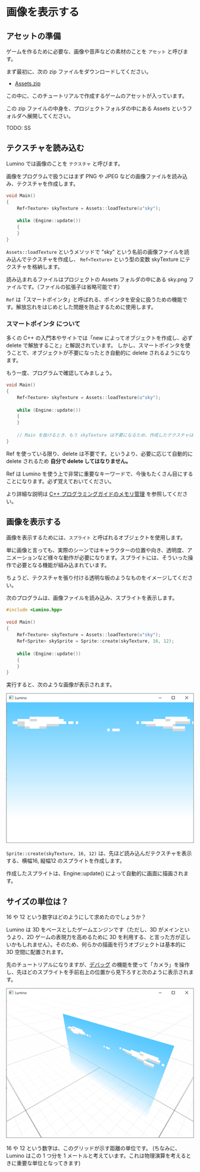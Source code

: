 画像を表示する
==========

アセットの準備
----------

ゲームを作るために必要な、画像や音声などの素材のことを `アセット` と呼びます。

まず最初に、次の zip ファイルをダウンロードしてください。

- [Assets.zip](Assets.zip)

この中に、このチュートリアルで作成するゲームのアセットが入っています。

この zip ファイルの中身を、プロジェクトフォルダの中にある Assets というフォルダへ展開してください。

TODO: SS


テクスチャを読み込む
----------

Lumino では画像のことを `テクスチャ` と呼びます。

画像をプログラムで扱うにはまず PNG や JPEG などの画像ファイルを読み込み、テクスチャを作成します。

```cpp
void Main()
{
    Ref<Texture> skyTexture = Assets::loadTexture(u"sky");

    while (Engine::update())
    {
    }
}
```

`Assets::loadTexture` というメソッドで "sky" という名前の画像ファイルを読み込んでテクスチャを作成し、 `Ref<Texture>` という型の変数 skyTexture にテクスチャを格納します。

読み込まれるファイルはプロジェクトの Assets フォルダの中にある sky.png ファイルです。（ファイルの拡張子は省略可能です）

`Ref` は「スマートポインタ」と呼ばれる、ポインタを安全に扱うための機能です。解放忘れをはじめとした問題を防止するために使用します。


### スマートポインタ について

多くの C++ の入門本やサイトでは「new によってオブジェクトを作成し、必ず delete で解放すること」と解説されています。
しかし、スマートポインタを使うことで、オブジェクトが不要になったとき自動的に delete されるようになります。

もう一度、プログラムで確認してみましょう。

```cpp
void Main()
{
    Ref<Texture> skyTexture = Assets::loadTexture(u"sky");

    while (Engine::update())
    {
    }

    // Main を抜けるとき、もう skyTexture は不要になるため、作成したテクスチャは delete される。
}
```

Ref を使っている限り、delete は不要です。というより、必要に応じて自動的に delete されるため **自分で delete してはなりません。**

Ref は Lumino を使う上で非常に重要なキーワードで、今後もたくさん目にすることになります。必ず覚えておいてください。

より詳細な説明は [C++ プログラミングガイドのメモリ管理](../../programming-guide/cpp.md) を参照してください。



画像を表示する
----------

画像を表示するためには、`スプライト` と呼ばれるオブジェクトを使用します。

単に画像と言っても、実際のシーンではキャラクターの位置や向き、透明度、アニメーションなど様々な動作が必要になります。スプライトには、そういった操作で必要となる機能が組み込まれています。

ちょうど、テクスチャを張り付ける透明な板のようなものをイメージしてください。

次のプログラムは、画像ファイルを読み込み、スプライトを表示します。

```cpp
#include <Lumino.hpp>

void Main()
{
    Ref<Texture> skyTexture = Assets::loadTexture(u"sky");
    Ref<Sprite> skySprite = Sprite::create(skyTexture, 16, 12);

    while (Engine::update())
    {
    }
}
```

実行すると、次のような画像が表示されます。

![](img/texture-and-sprite-1.png)


`Sprite::create(skyTexture, 16, 12)` は、先ほど読み込んだテクスチャを表示する、横幅16, 縦幅12 のスプライトを作成します。

作成したスプライトは、Engine::update() によって自動的に画面に描画されます。


サイズの単位は？
----------

16 や 12 という数字はどのようにして求めたのでしょうか？

Lumino は 3D をベースとしたゲームエンジンです（ただし、3D がメインというより、2D ゲームの表現力を高めるために 3D を利用する、と言った方が正しいかもしれません）。そのため、何らかの描画を行うオブジェクトは基本的に 3D 空間に配置されます。

先のチュートリアルになりますが、[デバッグ](14-debug.md) の機能を使って「カメラ」を操作し、先ほどのスプライトを手前右上の位置から見下ろすと次のように表示されます。

![](img/texture-and-sprite-2.png)

16 や 12 という数字は、このグリッドが示す距離の単位です。 (ちなみに、Lumino はこの 1 つ分を 1 メートルと考えています。これは物理演算を考えるときに重要な単位となってきます)


